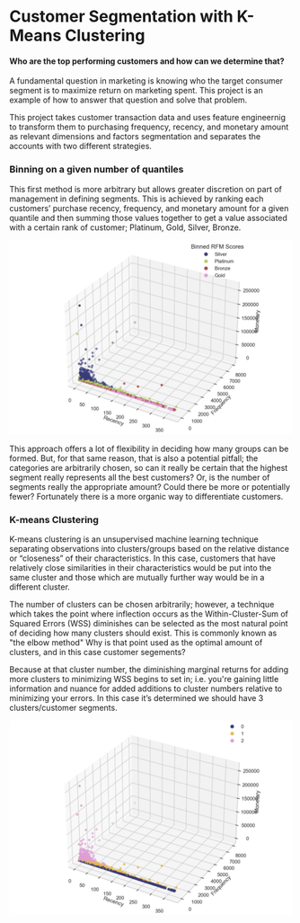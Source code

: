 # Customer Segmentation with K-Means Clustering

#### Who are the top performing customers and how can we determine that? 

A fundamental question in marketing is knowing who the target consumer segment is to maximize return on marketing spent. This project is an example of how to answer that question and solve that problem.

This project takes customer transaction data and uses feature engineernig to transform them to  purchasing frequency, recency, and monetary amount as relevant dimensions and factors segmentation and separates the accounts with two different strategies. 

### Binning on a given number of quantiles

This first method is more arbitrary but allows greater discretion on part of management  in defining segments. This is achieved by ranking each customers’ purchase recency, frequency, and monetary amount for a given quantile and then summing those values together to get a value associated with a certain rank of customer; Platinum, Gold, Silver, Bronze. 

![me](https://github.com/skyblasy/Customer_Segmentation_with_K-Means_Clustering/blob/main/Customer_Binned.png)

This approach offers a lot of flexibility in deciding how many groups can be formed. But, for that same reason, that is also a potential pitfall; the categories are arbitrarily chosen, so can it really be certain that the highest segment really represents all the best customers? Or, is the number of segments really the appropriate amount? Could there be more or potentially fewer? Fortunately there is a more organic way to differentiate customers.

### K-means Clustering

K-means clustering is an unsupervised machine learning technique separating observations into clusters/groups  based on the relative distance or “closeness” of their characteristics. In this case, customers that have relatively close similarities in their characteristics would be put into the same cluster and those which are mutually further way would be in a different cluster.

The number of clusters can be chosen arbitrarily; however, a technique which takes the point where inflection occurs as the Within-Cluster-Sum of Squared Errors (WSS) diminishes can be selected as the most natural point of deciding how many clusters should exist. This is commonly known as "the elbow method" Why is that point used as the optimal amount of clusters, and in this case customer segements? 

Because at that cluster number, the diminishing marginal returns for adding more clusters to minimizing WSS begins to set in; i.e. you're gaining little information and nuance for added additions to cluster numbers relative to minimizing your errors. In this case it’s determined we should have 3 clusters/customer segments.

![me](https://github.com/skyblasy/Customer_Segmentation_with_K-Means_Clustering/blob/main/Customer_Clustered.png)


